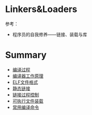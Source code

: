 # Linkers&Loaders

参考：

- 程序员的自我修养——链接、装载与库

# Summary

* [编译过程](编译过程.md)
* [编译器工作原理](编译器工作原理.md)
* [ELF文件格式](ELF文件格式.md)
* [静态链接](静态链接.md)
* [链接过程控制](链接过程控制.md)
* [可执行文件装载](可执行文件装载.md)
* [常用编译命令](常用编译命令.md)